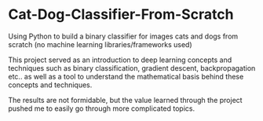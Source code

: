 # Cat-Dog-Classifier-From-Scratch

Using Python to build a binary classifier for images cats and dogs from scratch (no machine learning libraries/frameworks used)

This project served as an introduction to deep learning concepts and techniques such as binary classification, gradient descent, backpropagation etc.. as well as a tool to understand the mathematical basis behind these concepts and techniques.

The results are not formidable, but the value learned through the project pushed me to easily go through more complicated topics.
